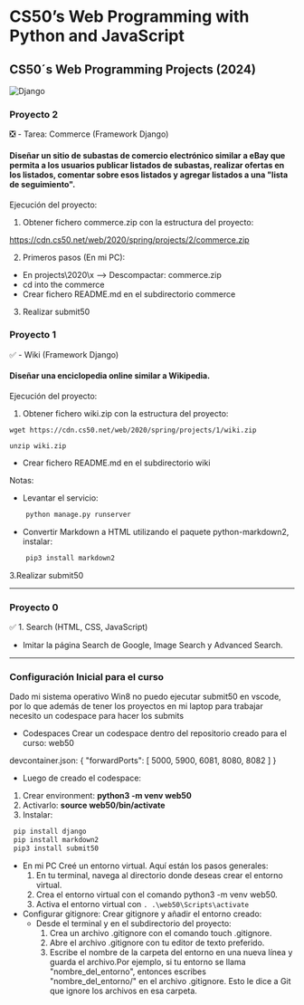 # CS50’s Web Programming with Python and JavaScript

## CS50´s Web Programming Projects (2024)
![Django](https://img.shields.io/badge/django-%23092E20.svg?style=for-the-badge&logo=django&logoColor=white)

### Proyecto 2

:negative_squared_cross_mark: - Tarea: Commerce (Framework Django)
#### Diseñar un sitio de subastas de comercio electrónico similar a eBay que permita a los usuarios publicar listados de subastas, realizar ofertas en los listados, comentar sobre esos listados y agregar listados a una "lista de seguimiento".

Ejecución del proyecto: 

1. Obtener fichero commerce.zip con la estructura del proyecto:

 https://cdn.cs50.net/web/2020/spring/projects/2/commerce.zip

2. Primeros pasos (En mi PC):
 - En projects\2020\x --> Descompactar: commerce.zip
 - cd into the commerce
 - Crear fichero README.md en el subdirectorio commerce
 
3. Realizar submit50


### Proyecto 1

:white_check_mark: - Wiki (Framework Django)
#### Diseñar una enciclopedia online similar a Wikipedia.

Ejecución del proyecto: 

1. Obtener fichero wiki.zip con la estructura del proyecto:

```console
wget https://cdn.cs50.net/web/2020/spring/projects/1/wiki.zip

unzip wiki.zip
```

- Crear fichero README.md en el subdirectorio wiki


Notas: 
- Levantar el servicio:
```python
    python manage.py runserver
```
- Convertir Markdown a HTML utilizando el paquete python-markdown2, instalar:

```python
    pip3 install markdown2
```

3.Realizar submit50

***
### Proyecto 0

:white_check_mark: 1. Search (HTML, CSS, JavaScript)

- Imitar la página Search de Google, Image Search y Advanced Search.

***
### Configuración Inicial para el curso

Dado mi sistema operativo Win8 no puedo ejecutar submit50 en vscode, por lo que además de tener los proyectos en mi laptop para trabajar necesito un codespace para hacer los submits

- Codespaces
Crear un codespace dentro del repositorio creado para el curso: web50

devcontainer.json:
{
    "forwardPorts": [
      5000,
      5900,
      6081,
      8080,
      8082
    ]
  }
- Luego de creado el codespace:
1. Crear environment: **python3 -m venv web50** 
2. Activarlo: **source web50/bin/activate**
3. Instalar:
```python
 pip install django
 pip install markdown2
 pip3 install submit50
```

  
  - En mi PC
    Creé un entorno virtual. Aquí están los pasos generales:
    1. En tu terminal, navega al directorio donde deseas crear el entorno virtual.
    2. Crea el entorno virtual con el comando python3 -m venv web50.
    3. Activa el entorno virtual con ```. .\web50\Scripts\activate```
  - Configurar gitignore:
    Crear gitignore y añadir el entorno creado:
    - Desde el terminal y en el subdirectorio del proyecto:
        1. Crea un archivo .gitignore con el comando touch .gitignore.
        2. Abre el archivo .gitignore con tu editor de texto preferido.
        3. Escribe el nombre de la carpeta del entorno en una nueva línea y guarda el archivo.Por ejemplo, si tu entorno se llama "nombre_del_entorno", entonces escribes "nombre_del_entorno/" en el archivo .gitignore. Esto le dice a Git que ignore los archivos en esa carpeta.
